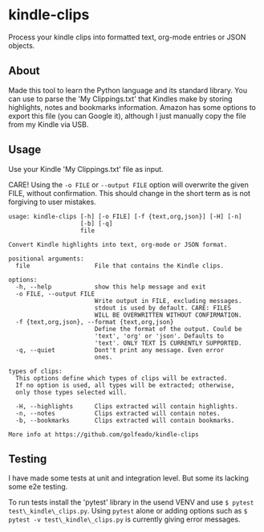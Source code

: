 # kindle-clips

Process your kindle clips into formatted text, org-mode entries or JSON objects.

## About

Made this tool to learn the Python language and its standard library. You can
use to parse the 'My Clippings.txt' that Kindles make by storing highlights,
notes and bookmarks information. Amazon has some options to export this file
(you can Google it), although I just manually copy the file from my Kindle via
USB.

## Usage

Use your Kindle 'My Clippings.txt' file as input.

CARE! Using the `-o FILE` or `--output FILE` option will overwrite the given
FILE, without confirmation. This should change in the short term as is not
forgiving to user mistakes.

```
usage: kindle-clips [-h] [-o FILE] [-f {text,org,json}] [-H] [-n]
                    [-b] [-q]
                    file

Convert Kindle highlights into text, org-mode or JSON format.

positional arguments:
  file                  File that contains the Kindle clips.

options:
  -h, --help            show this help message and exit
  -o FILE, --output FILE
                        Write output in FILE, excluding messages.
                        stdout is used by default. CARE: FILES
                        WILL BE OVERWRITTEN WITHOUT CONFIRMATION.
  -f {text,org,json}, --format {text,org,json}
                        Define the format of the output. Could be
                        'text', 'org' or 'json'. Defaults to
                        'text'. ONLY TEXT IS CURRENTLY SUPPORTED.
  -q, --quiet           Dont't print any message. Even error
                        ones.

types of clips:
  This options define which types of clips will be extracted.
  If no option is used, all types will be extracted; otherwise,
  only those types selected will.

  -H, --highlights      Clips extracted will contain highlights.
  -n, --notes           Clips extracted will contain notes.
  -b, --bookmarks       Clips extracted will contain bookmarks.

More info at https://github.com/golfeado/kindle-clips
```

## Testing

I have made some tests at unit and integration level. But some its lacking some
e2e testing.

To run tests install the 'pytest' library in the usend VENV and use `$ pytest
test\_kindle\_clips.py`. Using `pytest` alone or adding options such as `$
pytest -v test\_kindle\_clips.py` is currently giving error messages.

